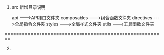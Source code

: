 1. src 新增目录说明

    api         --->API接口文件夹
    composables --->组合函数文件夹
    directives  --->全局指令文件夹
    styles      --->全局样式文件夹
    utils       --->工具函数文件夹

========================================================

2. 